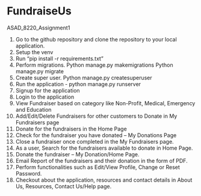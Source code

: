 # FundraiseUs
ASAD_8220_Assignment1

1.	Go to the github repository and clone the repository to your local application.
2.	Setup the venv
3.	Run “pip install -r requirements.txt”
4.	Perform migrations.
Python manage.py makemigrations
Python manage.py migrate
5.	Create super user.
Python manage.py createsuperuser
6.	Run the application - python manage.py runserver
7.	Signup for the application
8.	Login to the application
9.	View Fundraiser based on category like Non-Profit, Medical, Emergency and Education
10.	Add/Edit/Delete Fundraisers for other customers to Donate in My Fundraisers page
11.	Donate for the fundraisers in the Home Page
12.	Check for the fundraiser you have donated – My Donations Page
13.	Close a fundraiser once completed in the My Fundraisers page.
14.	As a user, Search for the fundraisers available to donate in Home Page.
15.	Donate the fundraiser – My Donation/Home Page.
16.	Email Report of the fundraisers and their donation in the form of PDF.
17.	Perform functionalities such as Edit/View Profile, Change or Reset Password.  
18.	Checkout about the application, resources and contact details in About Us, Resources, Contact Us/Help page.
